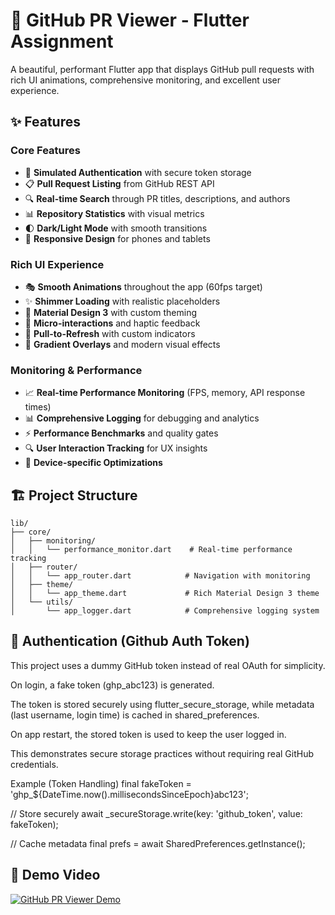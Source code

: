 # 🚀 GitHub PR Viewer - Flutter Assignment

A beautiful, performant Flutter app that displays GitHub pull requests with rich UI animations, comprehensive monitoring, and excellent user experience.

## ✨ Features

### Core Features
- 🔐 **Simulated Authentication** with secure token storage
- 📋 **Pull Request Listing** from GitHub REST API
- 🔍 **Real-time Search** through PR titles, descriptions, and authors
- 📊 **Repository Statistics** with visual metrics
- 🌓 **Dark/Light Mode** with smooth transitions
- 📱 **Responsive Design** for phones and tablets

### Rich UI Experience
- 🎭 **Smooth Animations** throughout the app (60fps target)
- ✨ **Shimmer Loading** with realistic placeholders
- 🎨 **Material Design 3** with custom theming
- 💫 **Micro-interactions** and haptic feedback
- 🎯 **Pull-to-Refresh** with custom indicators
- 🌈 **Gradient Overlays** and modern visual effects

### Monitoring & Performance
- 📈 **Real-time Performance Monitoring** (FPS, memory, API response times)
- 📊 **Comprehensive Logging** for debugging and analytics
- ⚡ **Performance Benchmarks** and quality gates
- 🔍 **User Interaction Tracking** for UX insights
- 📱 **Device-specific Optimizations**

## 🏗️ Project Structure

```
lib/
├── core/
│   ├── monitoring/
│   │   └── performance_monitor.dart    # Real-time performance tracking
│   ├── router/
│   │   └── app_router.dart            # Navigation with monitoring
│   ├── theme/
│   │   └── app_theme.dart             # Rich Material Design 3 theme
│   └── utils/
│       └── app_logger.dart            # Comprehensive logging system

```
## 🔐 Authentication (Github Auth Token)

This project uses a dummy GitHub token instead of real OAuth for simplicity.

On login, a fake token (ghp_<timestamp>abc123) is generated.

The token is stored securely using flutter_secure_storage, while metadata (last username, login time) is cached in shared_preferences.

On app restart, the stored token is used to keep the user logged in.

This demonstrates secure storage practices without requiring real GitHub credentials.

Example (Token Handling)
final fakeToken = 'ghp_${DateTime.now().millisecondsSinceEpoch}abc123';

// Store securely
await _secureStorage.write(key: 'github_token', value: fakeToken);

// Cache metadata
final prefs = await SharedPreferences.getInstance();


## 🎥 Demo Video

[![GitHub PR Viewer Demo](https://youtube.com/shorts/FFFCgEZD4qE?si=KiRypuWre2AYoikE.jpg)](https://youtube.com/shorts/FFFCgEZD4qE?si=KiRypuWre2AYoikE)
